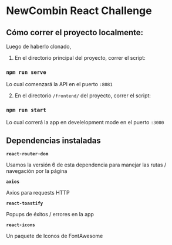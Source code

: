 # NewCombin React Challenge

## Cómo correr el proyecto localmente:

Luego de haberlo clonado,

1. En el directorio principal del proyecto, correr el script:

### `npm run serve`

Lo cual comenzará la API en el puerto `:8081`

2. En el directorio `/frontend/` del proyecto, correr el script:

### `npm run start`

Lo cual correrá la app en develelopment mode en el puerto `:3000`

## Dependencias instaladas

**`react-router-dom`**

Usamos la versión 6 de esta dependencia para manejar las rutas / navegación por la página

**`axios`**

Axios para requests HTTP

**`react-toastify`**

Popups de éxitos / errores en la app

**`react-icons`**

Un paquete de Iconos de FontAwesome

